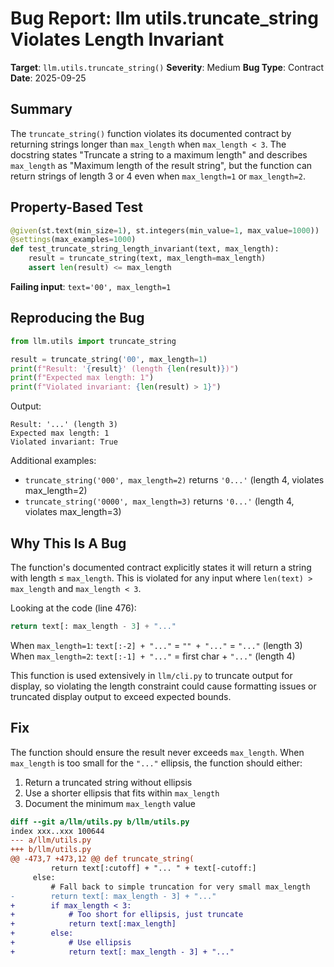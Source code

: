 # Bug Report: llm utils.truncate_string Violates Length Invariant

**Target**: `llm.utils.truncate_string()`
**Severity**: Medium
**Bug Type**: Contract
**Date**: 2025-09-25

## Summary

The `truncate_string()` function violates its documented contract by returning strings longer than `max_length` when `max_length < 3`. The docstring states "Truncate a string to a maximum length" and describes `max_length` as "Maximum length of the result string", but the function can return strings of length 3 or 4 even when `max_length=1` or `max_length=2`.

## Property-Based Test

```python
@given(st.text(min_size=1), st.integers(min_value=1, max_value=1000))
@settings(max_examples=1000)
def test_truncate_string_length_invariant(text, max_length):
    result = truncate_string(text, max_length=max_length)
    assert len(result) <= max_length
```

**Failing input**: `text='00', max_length=1`

## Reproducing the Bug

```python
from llm.utils import truncate_string

result = truncate_string('00', max_length=1)
print(f"Result: '{result}' (length {len(result)})")
print(f"Expected max length: 1")
print(f"Violated invariant: {len(result) > 1}")
```

Output:
```
Result: '...' (length 3)
Expected max length: 1
Violated invariant: True
```

Additional examples:
- `truncate_string('000', max_length=2)` returns `'0...'` (length 4, violates max_length=2)
- `truncate_string('0000', max_length=3)` returns `'0...'` (length 4, violates max_length=3)

## Why This Is A Bug

The function's documented contract explicitly states it will return a string with length ≤ `max_length`. This is violated for any input where `len(text) > max_length` and `max_length < 3`.

Looking at the code (line 476):
```python
return text[: max_length - 3] + "..."
```

When `max_length=1`: `text[:-2] + "..."` = `"" + "..."` = `"..."` (length 3)
When `max_length=2`: `text[:-1] + "..."` = first char + `"..."` (length 4)

This function is used extensively in `llm/cli.py` to truncate output for display, so violating the length constraint could cause formatting issues or truncated display output to exceed expected bounds.

## Fix

The function should ensure the result never exceeds `max_length`. When `max_length` is too small for the `"..."` ellipsis, the function should either:
1. Return a truncated string without ellipsis
2. Use a shorter ellipsis that fits within `max_length`
3. Document the minimum `max_length` value

```diff
diff --git a/llm/utils.py b/llm/utils.py
index xxx..xxx 100644
--- a/llm/utils.py
+++ b/llm/utils.py
@@ -473,7 +473,12 @@ def truncate_string(
         return text[:cutoff] + "... " + text[-cutoff:]
     else:
         # Fall back to simple truncation for very small max_length
-        return text[: max_length - 3] + "..."
+        if max_length < 3:
+            # Too short for ellipsis, just truncate
+            return text[:max_length]
+        else:
+            # Use ellipsis
+            return text[: max_length - 3] + "..."
```